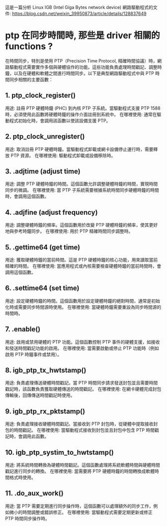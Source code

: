 這是一篇分析 Linux IGB (Intel Giga Bytes network device) 網路驅動程式的文件:
https://blog.csdn.net/weixin_39950873/article/details/128837649

# ptp 在同步時間時, 那些是 driver 相關的 functions ?

在時間同步，特別是使用 PTP（Precision Time Protocol, 精確時間協議）時，網路驅動程式需要實作多個與硬體協作的功能。這些功能負責處理時間戳記、調整時鐘，以及在硬體和軟體之間進行時間同步。以下是典型網路驅動程式中與 PTP 時間同步相關的主要函數：

## 1. ptp_clock_register()
用途: 註冊 PTP 硬體時鐘 (PHC) 到內核 PTP 子系統。當驅動程式支援 PTP 1588 時，必須使用此函數將硬體時鐘的操作介面註冊到系統中。
在哪裡使用: 通常在驅動程式初始化時，會調用該函數以使該設備支援 PTP。
## 2. ptp_clock_unregister()
用途: 取消註冊 PTP 硬體時鐘。當驅動程式卸載或網卡設備停止運行時，需要釋放 PTP 資源。
在哪裡使用: 驅動程式卸載或設備移除時。
## 3. .adjtime (adjust time)
用途: 調整 PTP 硬體時鐘的時間。這個函數允許調整硬體時鐘的時間，實現時間同步的微調。
在哪裡使用: 當 PTP 子系統需要根據系統時間同步硬體時鐘的時間時，會調用這個函數。
## 4. .adjfine (adjust frequency)
用途: 調整硬體時鐘的頻率。這個函數用於改變 PTP 硬體時鐘的頻率，使其更好地與參考時鐘同步。
在哪裡使用: 用於 PTP 精確時間同步調整時。
## 5. .gettime64 (get time)
用途: 獲取硬體時鐘的當前時間。這是 PTP 硬體時鐘的核心功能，用來讀取當前精確的時間。
在哪裡使用: 當應用程式或內核需要檢查硬體時鐘的當前時間時，會調用這個函數。
## 6. .settime64 (set time)
用途: 設定硬體時鐘的時間。這個函數用於設定硬體時鐘的絕對時間，通常是初始化時或需要同步時間源時使用。
在哪裡使用: 當硬體時鐘需要重設為同步時間源的時間時。
## 7. .enable()
用途: 啟用或禁用硬體的 PTP 功能。這個函數控制 PTP 事件的硬體支援，如接收和發送時間戳記功能的啟用。
在哪裡使用: 當需要啟動或停止 PTP 功能時（例如啟用 PTP 時鐘事件或禁用）。
## 8. igb_ptp_tx_hwtstamp()
用途: 負責處理傳送硬體時間戳記。當 PTP 時間同步請求發送封包並且需要時間戳記時，該函數負責獲取硬體傳送的時間戳記。
在哪裡使用: 在網卡硬體完成封包傳輸後，回傳傳送時間戳記時使用。
## 9. igb_ptp_rx_pktstamp()
用途: 負責處理接收硬體時間戳記。當接收到 PTP 封包時，從硬體中提取接收封包的時間戳記。
在哪裡使用: 當驅動程式接收到封包並且封包中包含 PTP 時間戳記時，會調用此函數。
## 10. igb_ptp_systim_to_hwtstamp()
用途: 將系統時間轉換為硬體時間戳記。這個函數處理將系統軟體時間與硬體時間戳記進行同步的轉換。
在哪裡使用: 當需要將 PTP 硬體時鐘的時間轉換成軟體時間格式時使用。
## 11. .do_aux_work()
用途: 當 PTP 需要定期進行同步操作時，這個函數可以處理額外的同步工作，例如微小的時間調整或錯誤修正。
在哪裡使用: 當驅動程式需要定期更新或修正 PTP 時間同步操作時。